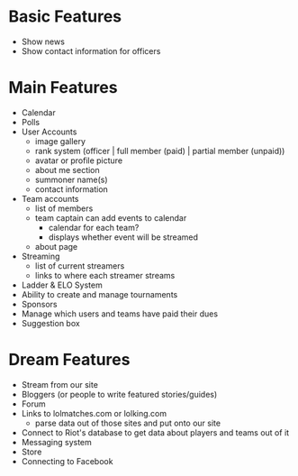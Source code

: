 # Basic Features #
  * Show news
  * Show contact information for officers

# Main Features #
  * Calendar
  * Polls
  * User Accounts
    * image gallery
    * rank system (officer | full member (paid) | partial member (unpaid))
    * avatar or profile picture
    * about me section
    * summoner name(s)
    * contact information
  * Team accounts
    * list of members
    * team captain can add events to calendar
      * calendar for each team?
      * displays whether event will be streamed
    * about page
  * Streaming
    * list of current streamers
    * links to where each streamer streams
  * Ladder & ELO System
  * Ability to create and manage tournaments
  * Sponsors
  * Manage which users and teams have paid their dues
  * Suggestion box

# Dream Features #
  * Stream from our site
  * Bloggers (or people to write featured stories/guides)
  * Forum
  * Links to lolmatches.com or lolking.com
    * parse data out of those sites and put onto our site
  * Connect to Riot's database to get data about players and teams out of it
  * Messaging system
  * Store
  * Connecting to Facebook
